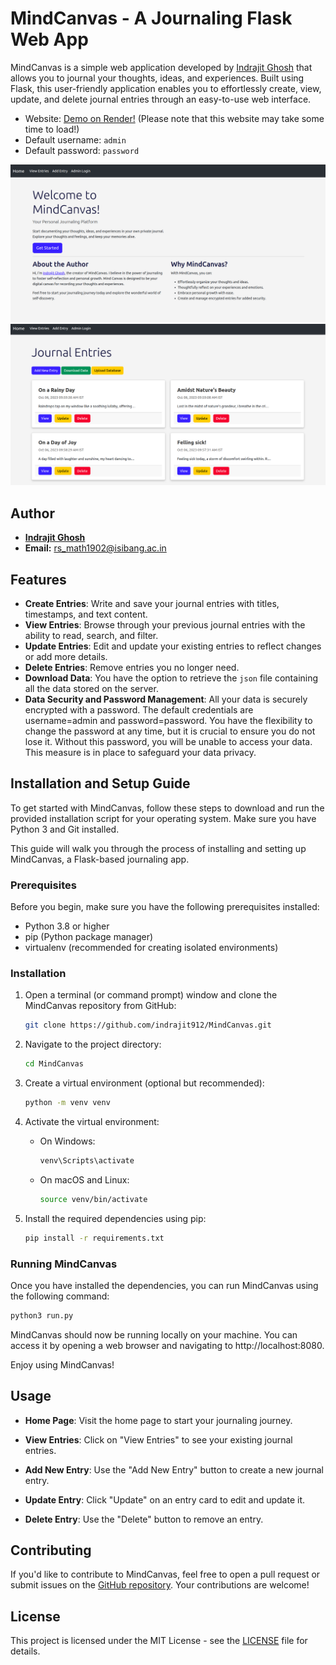 # MindCanvas - A Journaling Flask Web App

MindCanvas is a simple web application developed by [Indrajit Ghosh](https://github.com/indrajit912) that allows you to journal your thoughts, ideas, and experiences. Built using Flask, this user-friendly application enables you to effortlessly create, view, update, and delete journal entries through an easy-to-use web interface.

- Website: [Demo on Render!](https://demo-mindcanvas.onrender.com) (Please note that this website may take some time to load!)
- Default username: `admin`
- Default password: `password`

![Homepage Screenshot](/app/static/images/homepage.png)
![ViewEntries Screenshot](/app/static/images/view_entries.png)

## Author

- **[Indrajit Ghosh](https://github.com/indrajit912)**
- **Email:** rs_math1902@isibang.ac.in

## Features

- **Create Entries**: Write and save your journal entries with titles, timestamps, and text content.
- **View Entries**: Browse through your previous journal entries with the ability to read, search, and filter.
- **Update Entries**: Edit and update your existing entries to reflect changes or add more details.
- **Delete Entries**: Remove entries you no longer need.
- **Download Data**: You have the option to retrieve the `json` file containing all the data stored on the server.
- **Data Security and Password Management**: All your data is securely encrypted with a password. The default credentials are username=admin and password=password. You have the flexibility to change the password at any time, but it is crucial to ensure you do not lose it. Without this password, you will be unable to access your data. This measure is in place to safeguard your data privacy. 

## Installation and Setup Guide

To get started with MindCanvas, follow these steps to download and run the provided installation script for your operating system. Make sure you have Python 3 and Git installed.

This guide will walk you through the process of installing and setting up MindCanvas, a Flask-based journaling app.

### Prerequisites

Before you begin, make sure you have the following prerequisites installed:

- Python 3.8 or higher
- pip (Python package manager)
- virtualenv (recommended for creating isolated environments)

### Installation

1. Open a terminal (or command prompt) window and clone the MindCanvas repository from GitHub:

   ```bash
   git clone https://github.com/indrajit912/MindCanvas.git
   ```

2. Navigate to the project directory:
    ```bash
    cd MindCanvas
    ```

3. Create a virtual environment (optional but recommended):
    ```bash
    python -m venv venv
    ```
4. Activate the virtual environment:
    - On Windows:
        ```bash
        venv\Scripts\activate
        ```
    - On macOS and Linux:
        ```bash
        source venv/bin/activate
        ```
5. Install the required dependencies using pip:
    ```bash
    pip install -r requirements.txt
    ```

### Running MindCanvas
Once you have installed the dependencies, you can run MindCanvas using the following command:
```bash
python3 run.py
```
MindCanvas should now be running locally on your machine. You can access it by opening a web browser and navigating to http://localhost:8080.

Enjoy using MindCanvas!


## Usage

- **Home Page**: Visit the home page to start your journaling journey.

- **View Entries**: Click on "View Entries" to see your existing journal entries.

- **Add New Entry**: Use the "Add New Entry" button to create a new journal entry.

- **Update Entry**: Click "Update" on an entry card to edit and update it.

- **Delete Entry**: Use the "Delete" button to remove an entry.


## Contributing

If you'd like to contribute to MindCanvas, feel free to open a pull request or submit issues on the [GitHub repository](https://github.com/indrajit912/MindCanvas). Your contributions are welcome!

## License

This project is licensed under the MIT License - see the [LICENSE](LICENSE) file for details.
